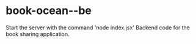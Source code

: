 # book-ocean--be
Start the server with the command 'node index.jsx'
Backend code for the book sharing application. 
